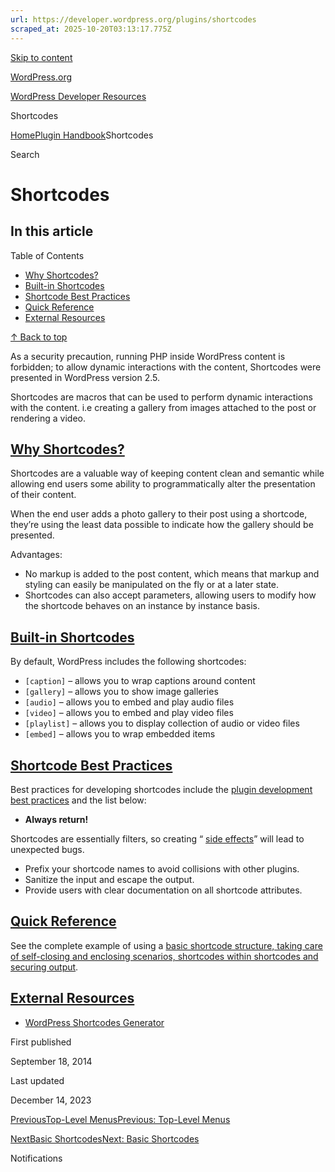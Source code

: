 ```yaml
---
url: https://developer.wordpress.org/plugins/shortcodes
scraped_at: 2025-10-20T03:13:17.775Z
---
```


[Skip to content](https://developer.wordpress.org/plugins/shortcodes/#wp--skip-link--target)

[WordPress.org](https://wordpress.org/)

[WordPress Developer Resources](https://developer.wordpress.org/)

Shortcodes


[Home](https://developer.wordpress.org/)[Plugin Handbook](https://developer.wordpress.org/plugins/)Shortcodes

Search

# Shortcodes

## In this article

Table of Contents

- [Why Shortcodes?](https://developer.wordpress.org/plugins/shortcodes/#why-shortcodes)
- [Built-in Shortcodes](https://developer.wordpress.org/plugins/shortcodes/#built-in-shortcodes)
- [Shortcode Best Practices](https://developer.wordpress.org/plugins/shortcodes/#shortcode-best-practices)
- [Quick Reference](https://developer.wordpress.org/plugins/shortcodes/#quick-reference)
- [External Resources](https://developer.wordpress.org/plugins/shortcodes/#external-resources)

[↑ Back to top](https://developer.wordpress.org/plugins/shortcodes/#wp--skip-link--target)

As a security precaution, running PHP inside WordPress content is forbidden; to allow dynamic interactions with the content, Shortcodes were presented in WordPress version 2.5.

Shortcodes are macros that can be used to perform dynamic interactions with the content. i.e creating a gallery from images attached to the post or rendering a video.

## [Why Shortcodes?](https://developer.wordpress.org/plugins/shortcodes/\#why-shortcodes)

Shortcodes are a valuable way of keeping content clean and semantic while allowing end users some ability to programmatically alter the presentation of their content.

When the end user adds a photo gallery to their post using a shortcode, they’re using the least data possible to indicate how the gallery should be presented.

Advantages:

- No markup is added to the post content, which means that markup and styling can easily be manipulated on the fly or at a later state.
- Shortcodes can also accept parameters, allowing users to modify how the shortcode behaves on an instance by instance basis.

## [Built-in Shortcodes](https://developer.wordpress.org/plugins/shortcodes/\#built-in-shortcodes)

By default, WordPress includes the following shortcodes:

- `[caption]` – allows you to wrap captions around content
- `[gallery]` – allows you to show image galleries
- `[audio]` – allows you to embed and play audio files
- `[video]` – allows you to embed and play video files
- `[playlist]` – allows you to display collection of audio or video files
- `[embed]` – allows you to wrap embedded items

## [Shortcode Best Practices](https://developer.wordpress.org/plugins/shortcodes/\#shortcode-best-practices)

Best practices for developing shortcodes include the [plugin development best practices](https://developer.wordpress.org/plugins/the-basics/best-practices/) and the list below:

- **Always return!**

Shortcodes are essentially filters, so creating “ [side effects](https://en.wikipedia.org/wiki/Side_effect_(computer_science))” will lead to unexpected bugs.
- Prefix your shortcode names to avoid collisions with other plugins.
- Sanitize the input and escape the output.
- Provide users with clear documentation on all shortcode attributes.

## [Quick Reference](https://developer.wordpress.org/plugins/shortcodes/\#quick-reference)

See the complete example of using a [basic shortcode structure, taking care of self-closing and enclosing scenarios, shortcodes within shortcodes and securing output](https://developer.wordpress.org/plugins/shortcodes/shortcodes-with-parameters/#complete-example).

## [External Resources](https://developer.wordpress.org/plugins/shortcodes/\#external-resources)

- [WordPress Shortcodes Generator](http://generatewp.com/shortcodes/)

First published

September 18, 2014

Last updated

December 14, 2023

[PreviousTop-Level MenusPrevious: Top-Level Menus](https://developer.wordpress.org/plugins/administration-menus/top-level-menus/)

[NextBasic ShortcodesNext: Basic Shortcodes](https://developer.wordpress.org/plugins/shortcodes/basic-shortcodes/)

Notifications